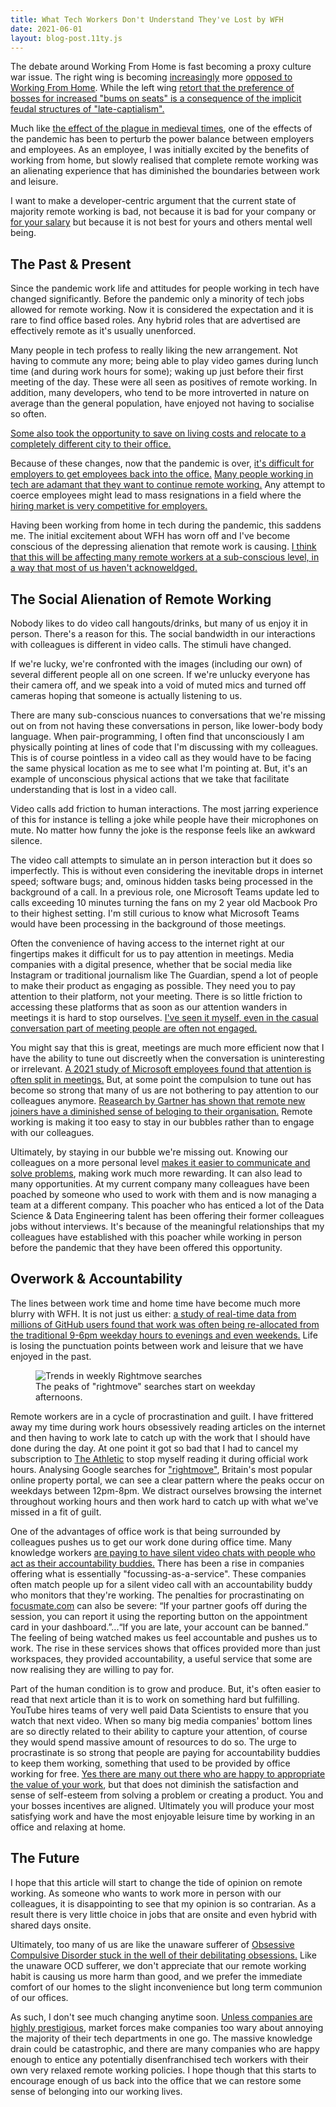 ```yaml
---
title: What Tech Workers Don't Understand They've Lost by WFH
date: 2021-06-01
layout: blog-post.11ty.js
---
```


The debate around Working From Home is fast becoming a proxy culture war issue. The right wing is becoming [increasingly](https://www.axios.com/2022/06/01/musks-wfh-warning-amplifies-threat-level-for-workers) more [opposed to Working From Home](https://www.theguardian.com/politics/2022/apr/23/condescending-jacob-rees-mogg-leaves-notes-for-wfh-civil-servants). While the left wing [retort that the preference of bosses for increased "bums on seats" is a consequence of the implicit feudal structures of "late-captialism".](https://ez.substack.com/p/the-work-from-home-future-is-destroying) 

Much like [the effect of the plague in medieval times](https://www.medievalists.net/2020/07/black-death-improved-medieval-peasants/), one of the effects of the pandemic has been to perturb the power balance between employers and employees. As an employee, I was initially excited by the benefits of working from home, but slowly realised that complete remote working was an alienating experience that has diminished the boundaries between work and leisure. 

I want to make a developer-centric argument that the current state of majority remote working is bad, not because it is bad for your company or [for your salary](https://news.ycombinator.com/item?id=27696235) but because it is not best for yours and others mental well being.

## The Past & Present

Since the pandemic work life and attitudes for people working in tech have changed significantly. Before the pandemic only a minority of tech jobs allowed for remote working. Now it is considered the expectation and it is rare to find office based roles. Any hybrid roles that are advertised are effectively remote as it's usually unenforced.

Many people in tech profess to really liking the new arrangement. Not having to commute any more; being able to play video games during lunch time (and during work hours for some); waking up just before their first meeting of the day. These were all seen as positives of remote working. In addition, many developers, who tend to be more introverted in nature on average than the general population, have enjoyed not having to socialise so often. 

[Some also took the opportunity to save on living costs and relocate to a completely different city to their office.](https://macrocrunch.substack.com/p/markets-rent-and-wfh?s=r) 

Because of these changes, now that the pandemic is over, [it's difficult for employers to get employees back into the office.](/posts/2022/07/incentivising-workers-back-into-the-office.md) [Many people working in tech are adamant that they want to continue remote working.](https://news.ycombinator.com/item?id=30726288) Any attempt to coerce employees might lead to mass resignations in a field where the [hiring market is very competitive for employers.](https://www.cipd.co.uk/about/media/press/150222tight-labour-market-employment-offer)

Having been working from home in tech during the pandemic, this saddens me. The initial excitement about WFH has worn off and I've become conscious of the depressing alienation that remote work is causing. [I think that this will be affecting many remote workers at a sub-conscious level, in a way that most of us haven't acknoweldged.](https://www.coursehero.com/file/p2eemhd/Unacknowledged-feelings-create-unnecessary-emotional-debris-that-clutters/) 

## The Social Alienation of Remote Working

Nobody likes to do video call hangouts/drinks, but many of us enjoy it in person. There's a reason for this. The social bandwidth in our interactions with colleagues is different in video calls. The stimuli have changed. 

If we're lucky, we're confronted with the images (including our own) of several different people all on one screen. If we're unlucky everyone has their camera off, and we speak into a void of muted mics and turned off cameras hoping that someone is actually listening to us. 

There are many sub-conscious nuances to conversations that we're missing out on from not having these conversations in person, like lower-body body language. When pair-programming, I often find that unconsciously I am physically pointing at lines of code that I'm discussing with my colleagues. This is of course pointless in a video call as they would have to be facing the same physical location as me to see what I'm pointing at. But, it's an example of unconscious physical actions that we take that facilitate understanding that is lost in a video call.  

Video calls add friction to human interactions. The most jarring experience of this for instance is telling a joke while people have their microphones on mute. No matter how funny the joke is the response feels like an awkward silence. 

The video call attempts to simulate an in person interaction but it does so imperfectly. This is without even considering the inevitable drops in internet speed; software bugs; and, ominous hidden tasks being processed in the background of a call. In a previous role, one Microsoft Teams update led to calls exceeding 10 minutes turning the fans on my 2 year old Macbook Pro to their highest setting. I'm still curious to know what Microsoft Teams would have been processing in the background of those meetings. 

Often the convenience of having access to the internet right at our fingertips makes it difficult for us to pay attention in meetings. Media companies with a digital presence, whether that be social media like Instagram or traditional journalism like The Guardian, spend a lot of people to make their product as engaging as possible. They need you to pay attention to their platform, not your meeting. There is so little friction to accessing these platforms that as soon as our attention wanders in meetings it is hard to stop ourselves. [I've seen it myself, even in the casual conversation part of meeting people are often not engaged.](https://youtu.be/6miCy-nmXIY?t=295)

You might say that this is great, meetings are much more efficient now that I have the ability to tune out discreetly when the conversation is uninteresting or irrelevant. [A 2021 study of Microsoft employees found that attention is often split in meetings.](https://www.microsoft.com/en-us/research/uploads/prod/2021/01/CHI2021_RemoteMeetingMultitask_CameraReady-2.pdf) But, at some point the compulsion to tune out has become so strong that many of us are not bothering to pay attention to our colleagues anymore. [Reasearch by Gartner has shown that remote new joiners have a diminished sense of beloging to their organisation.](https://www.gartner.com/resources/725200/725289/Managing_the_New_Hir_725289_ndx.pdf) Remote working is making it too easy to stay in our bubbles rather than to engage with our colleagues. 

Ultimately, by staying in our bubble we're missing out. Knowing our colleagues on a more personal level [makes it easier to communicate and solve problems](https://www.nature.com/articles/s41562-021-01196-4), making work much more rewarding. It can also lead to many opportunities. At my current company many colleagues have been poached by someone who used to work with them and is now managing a team at a different company. This poacher who has enticed a lot of the Data Science & Data Engineering talent has been offering their former colleagues jobs without interviews. It's because of the meaningful relationships that my colleagues have established with this poacher while working in person before the pandemic that they have been offered this opportunity.  

## Overwork & Accountability 

The lines between work time and home time have become much more blurry with WFH.  It is not just us either: [a study of real-time data from millions of GitHub users found that work was often being re-allocated from the traditional 9-6pm weekday hours to evenings and even weekends.](https://www.nber.org/system/files/working_papers/w29598/w29598.pdf) Life is losing the punctuation points between work and leisure that we have enjoyed in the past.

<figure class="captioned-image">
  <img src="/assets/images/posts/the-hidden-costs-of-wfh/week_rightmove_searches.png" alt="Trends in weekly Rightmove searches"></img>
  <figcaption>The peaks of "rightmove" searches start on weekday afternoons.</figcaption>
</figure>

Remote workers are in a cycle of procrastination and guilt. I have frittered away my time during work hours obsessively reading articles on the internet and then having to work late to catch up with the work that I should have done during the day. At one point it got so bad that I had to cancel my subscription to [The Athletic](https://theathletic.com/uk/) to stop myself reading it during official work hours. Analysing Google searches for ["rightmove"](https://www.rightmove.co.uk/), Britain's most popular online property portal, we can see a clear pattern where the peaks occur on weekdays between 12pm-8pm. We distract ourselves browsing the internet throughout working hours and then work hard to catch up with what we've missed in a fit of guilt. 

One of the advantages of office work is that being surrounded by colleagues pushes us to get our work done during office time. Many knowledge workers [are paying to have silent video chats with people who act as their accountability buddies.](https://www.focusmate.com/) There has been a rise in companies offering what is essentially "focussing-as-a-service". These companies often match people up for a silent video call with an accountability buddy who monitors that they're working. The penalties for procrastinating on [focusmate.com](https://www.focusmate.com/) can also be severe: “If your partner goofs off during the session, you can report it using the reporting button on the appointment card in your dashboard.”...“If you are late, your account can be banned.” The feeling of being watched makes us feel accountable and pushes us to work. The rise in these services shows that offices provided more than just workspaces, they provided accountability, a useful service that some are now realising they are willing to pay for. 

Part of the human condition is to grow and produce. But, it's often easier to read that next article than it is to work on something hard but fulfilling. YouTube hires teams of very well paid Data Scientists to ensure that you watch that next video. When so many big media companies' bottom lines are so directly related to their ability to capture your attention, of course they would spend massive amount of resources to do so. The urge to procrastinate is so strong that people are paying for accountability buddies to keep them working, something that used to be provided by office working for free. [Yes there are many out there who are happy to appropriate the value of your work](https://ez.substack.com/p/the-work-from-home-future-is-destroying), but that does not diminish the satisfaction and sense of self-esteem from solving a problem or creating a product. You and your bosses incentives are aligned. Ultimately you will produce your most satisfying work and have the most enjoyable leisure time by working in an office and relaxing at home. 

## The Future

I hope that this article will start to change the tide of opinion on remote working. As someone who wants to work more in person with our colleagues, it is disappointing to see that my opinion is so contrarian. As a result there is very little choice in jobs that are onsite and even hybrid with shared days onsite.

Ultimately, too many of us are like the unaware sufferer of [Obsessive Compulsive Disorder stuck in the well of their debilitating obsessions.](https://mhollyelmoreblog.wordpress.com/2019/05/02/scrupulosity-my-eagxboston-2019-lightning-talk/) Like the unaware OCD sufferer, we don't appreciate that our remote working habit is causing us more harm than good, and we prefer the immediate comfort of our homes to the slight inconvenience but long term communion of our offices. 

As such, I don't see much changing anytime soon. [Unless companies are highly prestigious](https://finance.yahoo.com/news/100-remote-ends-apple-employees-155948164.html), market forces make companies too wary about annoying the majority of their tech departments in one go. The massive knowledge drain could be catastrophic, and there are many companies who are happy enough to entice any potentially disenfranchised tech workers with their own very relaxed remote working policies. I hope though that this starts to encourage enough of us back into the office that we can restore some sense of belonging into our working lives.  
